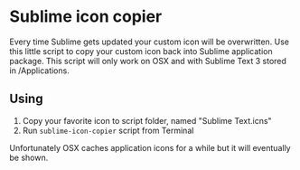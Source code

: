 # Sublime icon copier

Every time Sublime gets updated your custom icon will be overwritten. Use this little script to copy your custom icon back into Sublime application package. This script will only work on OSX and with Sublime Text 3 stored in /Applications.

## Using

1. Copy your favorite icon to script folder, named "Sublime Text.icns"
2. Run `sublime-icon-copier` script from Terminal

Unfortunately OSX caches application icons for a while but it will eventually be shown.
